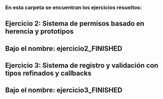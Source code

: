 ### En esta carpeta se encuentran los ejercicios resueltos:

## Ejercicio 2: Sistema de permisos basado en herencia y prototipos
## Bajo el nombre: ejercicio2_FINISHED
## Ejercicio 3: Sistema de registro y validación con tipos refinados y callbacks
## Bajo el nombre: ejercicio3_FINISHED
